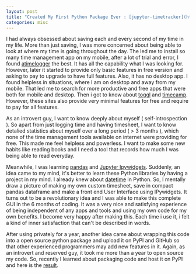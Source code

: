 ```yaml
---
layout: post
title: "Created My First Python Package Ever : [jupyter-timetracker](https://prateekkumarpython.github.io/jupyter-timetracker/)"
categories: misc
---
```


I had always obsessed about saving each and every second of my time in my life. More than just saving, I was more concerned about being able to look at where my time is going throughout the day. The led me to install so many time management app on my mobile, after a lot of trial and error, I found [atimelogger](http://www.atimelogger.com/) the best. It has all the capability what I was looking for. However, later it started to provide only basic features in free version and asking to pay to upgrade to have full features. Also, it has no desktop app. I found helpless in situations, where I am on desktop and away from my mobile. 
That led me to search for more productive and free apps that were both for mobile and desktop. Then i got to know about [toggl](https://toggl.com/) and [timecamp](https://www.timecamp.com/en/). However, these sites also provide very minimal features for free and require to pay for all features.  

As an introvert guy, I want to know deeply about myself ( self-introspection ). So apart from just logging time and having timesheet, I want to know detalied statistics about myself over a long period ( > 3 months ), which none of the time management tools available on internet were providing for free. This made me feel helpless and powerless. I want to make some new habits like reading books and I need a tool that records how much I was being able to read everyday.

Meanwhile, I was learning [pandas](https://pandas.pydata.org/) and [Jupyter Ipywidgets](https://ipywidgets.readthedocs.io/en/latest/). Suddenly, an idea came to my mind, it's better to learn these Python libraries by having a project in my mind. I already knew about [datetime](https://docs.python.org/3/library/datetime.html) in Python. So, I mentally draw a picture of making my own custom timesheet, save in compact pandas dataframe and make a front end User Interface using IPywidgets. It turns out to be a revolutionary idea and I was able to make this complete GUI in the 6 months of coding. It was a very nice and satisfying experience of being independent of any apps and tools and using my own code for my own benefits. I become very happy after making this. Each time i use it, i felt a kind of inner satisfaction that can't be described in words.

After using privately for a year, another idea came about wrapping this code into a open source python package and upload it on PyPI and GitHub so that other experienced programmers may add new features in it. Again, as an introvert and reserved guy, it took me more than a year to open source my code. So, recently I learned about packaging code and host it on PyPI and here is the [result](https://pypi.org/project/jupyter-timetracker/).  
